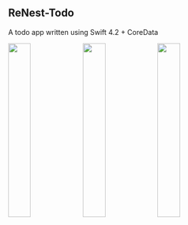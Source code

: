 ## ReNest-Todo
A todo app written using Swift 4.2 + CoreData

<img src="https://i.imgur.com/I7m4liw.jpg" width="30%"><img src="https://i.imgur.com/sCWCRkW.jpg" width="30%"><img src="https://i.imgur.com/cROPZ7f.jpg" width="30%">
